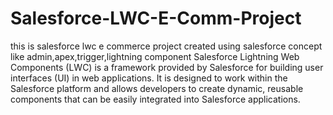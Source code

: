 # Salesforce-LWC-E-Comm-Project
this is salesforce lwc e commerce project created using salesforce concept like admin,apex,trigger,lightning component
Salesforce Lightning Web Components (LWC) is a framework provided by Salesforce for building user interfaces (UI) in web applications. It is designed to work within the Salesforce platform and allows developers to create dynamic, reusable components that can be easily integrated into Salesforce applications.
